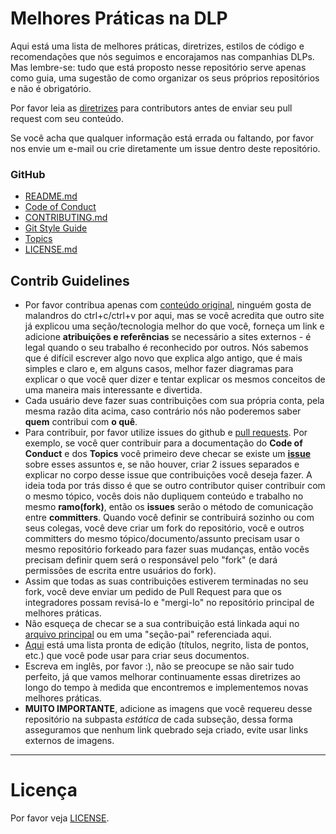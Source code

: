 # Melhores Práticas na DLP

Aqui está uma lista de melhores práticas, diretrizes, estilos de código e recomendações que nós seguimos e encorajamos nas companhias DLPs. Mas lembre-se: tudo que está proposto nesse repositório serve apenas como guia, uma sugestão de como organizar os seus próprios repositórios e não é obrigatório.

Por favor leia as [diretrizes](#contrib-guidelines) para contributors antes de enviar seu pull request com seu conteúdo.

Se você acha que qualquer informação está errada ou faltando, por favor nos envie um e-mail ou crie diretamente um issue dentro deste repositório. 

### GitHub
* [README.md](readme/README.md)
* [Code of Conduct](codeOfConduct/README.md)
* [CONTRIBUTING.md](contributing/README.md)
* [Git Style Guide](gitStyleGuide/README.md)
* [Topics](topics/README.md)
* [LICENSE.md](license/README.md)

## Contrib Guidelines
* Por favor contribua apenas com [conteúdo original](http://m.memegen.com/hyndzm.jpg), ninguém gosta de malandros do ctrl+c/ctrl+v por aqui, mas se você acredita que outro site já explicou uma seção/tecnologia melhor do que você, forneça um link e adicione __atribuições e referências__ se necessário a sites externos - é legal quando o seu trabalho é reconhecido por outros. Nós sabemos que é difícil escrever algo novo que explica algo antigo, que é mais simples e claro e, em alguns casos, melhor fazer diagramas para explicar o que você quer dizer e tentar explicar os mesmos conceitos de uma maneira mais interessante e divertida.
* Cada usuário deve fazer suas contribuições com sua própria conta, pela mesma razão dita acima, caso contrário nós não poderemos saber __quem__ contribui com __o quê__.
* Para contribuir, por favor utilize issues do github e [pull requests](https://help.github.com/articles/using-pull-requests/). Por exemplo, se você quer contribuir para a documentação do __Code of Conduct__ e dos __Topics__ você primeiro deve checar se existe um [__issue__](https://github.com/stone-payments/dlp-best-practices/issues) sobre esses assuntos e, se não houver, criar 2 issues separados e explicar no corpo desse issue que contribuições você deseja fazer. A ideia toda por trás disso é que se outro contributor quiser contribuir com o mesmo tópico, vocês dois não dupliquem conteúdo e trabalho no mesmo __ramo(fork)__, então os __issues__ serão o método de comunicação entre __committers__. Quando você definir se contribuirá sozinho ou com seus colegas, você deve criar um fork do repositório, você e outros committers do mesmo tópico/documento/assunto precisam usar o mesmo repositório forkeado para fazer suas mudanças, então vocês precisam definir quem será o responsável pelo "fork" (e dará permissões de escrita entre usuários do fork).
* Assim que todas as suas contribuições estiverem terminadas no seu fork, você deve enviar um pedido de Pull Request para que os integradores possam revisá-lo e "mergi-lo" no repositório principal de melhores práticas.
* Não esqueça de checar se a sua contribuição está linkada aqui no [arquivo principal](README.md) ou em uma "seção-pai" referenciada aqui.
* [Aqui](https://github.com/adam-p/markdown-here/wiki/Markdown-Cheatsheet) está uma lista pronta de edição (títulos, negrito, lista de pontos, etc.) que você pode usar para criar seus documentos.
* Escreva em inglês, por favor :), não se preocupe se não sair tudo perfeito, já que vamos melhorar continuamente essas diretrizes ao longo do tempo à medida que encontremos e implementemos novas melhores práticas.
* __MUITO IMPORTANTE__, adicione as imagens que você requereu desse repositório na subpasta *estática* de cada subseção, dessa forma asseguramos que nenhum link quebrado seja criado, evite usar links externos de imagens.


---

# Licença

Por favor veja [LICENSE](LICENSE).


